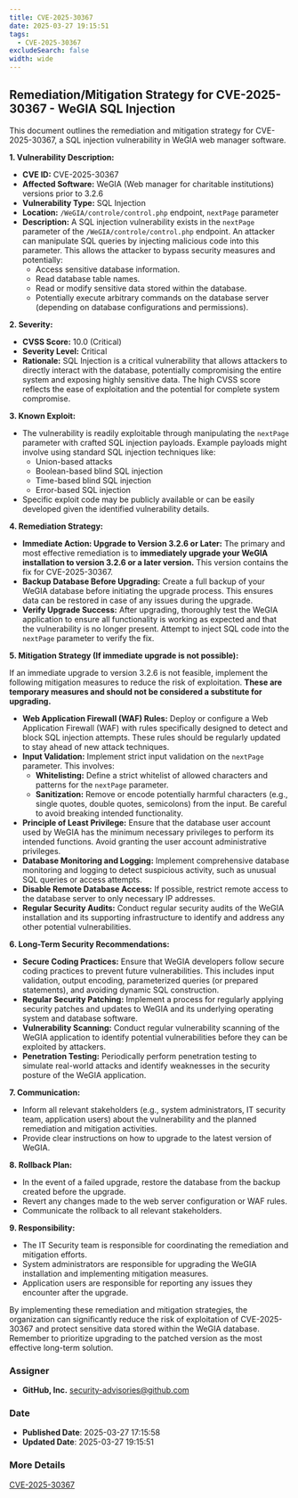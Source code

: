 ```yaml
---
title: CVE-2025-30367
date: 2025-03-27 19:15:51
tags:
  - CVE-2025-30367
excludeSearch: false
width: wide
---
```


## Remediation/Mitigation Strategy for CVE-2025-30367 - WeGIA SQL Injection

This document outlines the remediation and mitigation strategy for CVE-2025-30367, a SQL injection vulnerability in WeGIA web manager software.

**1. Vulnerability Description:**

*   **CVE ID:** CVE-2025-30367
*   **Affected Software:** WeGIA (Web manager for charitable institutions) versions prior to 3.2.6
*   **Vulnerability Type:** SQL Injection
*   **Location:** `/WeGIA/controle/control.php` endpoint, `nextPage` parameter
*   **Description:** A SQL injection vulnerability exists in the `nextPage` parameter of the `/WeGIA/controle/control.php` endpoint.  An attacker can manipulate SQL queries by injecting malicious code into this parameter.  This allows the attacker to bypass security measures and potentially:
    *   Access sensitive database information.
    *   Read database table names.
    *   Read or modify sensitive data stored within the database.
    *   Potentially execute arbitrary commands on the database server (depending on database configurations and permissions).

**2. Severity:**

*   **CVSS Score:** 10.0 (Critical)
*   **Severity Level:** Critical
*   **Rationale:**  SQL Injection is a critical vulnerability that allows attackers to directly interact with the database, potentially compromising the entire system and exposing highly sensitive data.  The high CVSS score reflects the ease of exploitation and the potential for complete system compromise.

**3. Known Exploit:**

*   The vulnerability is readily exploitable through manipulating the `nextPage` parameter with crafted SQL injection payloads. Example payloads might involve using standard SQL injection techniques like:
    *   Union-based attacks
    *   Boolean-based blind SQL injection
    *   Time-based blind SQL injection
    *   Error-based SQL injection
*   Specific exploit code may be publicly available or can be easily developed given the identified vulnerability details.

**4. Remediation Strategy:**

*   **Immediate Action: Upgrade to Version 3.2.6 or Later:**  The primary and most effective remediation is to **immediately upgrade your WeGIA installation to version 3.2.6 or a later version.** This version contains the fix for CVE-2025-30367.
*   **Backup Database Before Upgrading:** Create a full backup of your WeGIA database before initiating the upgrade process.  This ensures data can be restored in case of any issues during the upgrade.
*   **Verify Upgrade Success:** After upgrading, thoroughly test the WeGIA application to ensure all functionality is working as expected and that the vulnerability is no longer present.  Attempt to inject SQL code into the `nextPage` parameter to verify the fix.

**5. Mitigation Strategy (If immediate upgrade is not possible):**

If an immediate upgrade to version 3.2.6 is not feasible, implement the following mitigation measures to reduce the risk of exploitation.  **These are temporary measures and should not be considered a substitute for upgrading.**

*   **Web Application Firewall (WAF) Rules:**  Deploy or configure a Web Application Firewall (WAF) with rules specifically designed to detect and block SQL injection attempts.  These rules should be regularly updated to stay ahead of new attack techniques.
*   **Input Validation:**  Implement strict input validation on the `nextPage` parameter.  This involves:
    *   **Whitelisting:** Define a strict whitelist of allowed characters and patterns for the `nextPage` parameter.
    *   **Sanitization:**  Remove or encode potentially harmful characters (e.g., single quotes, double quotes, semicolons) from the input.  Be careful to avoid breaking intended functionality.
*   **Principle of Least Privilege:** Ensure that the database user account used by WeGIA has the minimum necessary privileges to perform its intended functions. Avoid granting the user account administrative privileges.
*   **Database Monitoring and Logging:** Implement comprehensive database monitoring and logging to detect suspicious activity, such as unusual SQL queries or access attempts.
*   **Disable Remote Database Access:** If possible, restrict remote access to the database server to only necessary IP addresses.
*   **Regular Security Audits:** Conduct regular security audits of the WeGIA installation and its supporting infrastructure to identify and address any other potential vulnerabilities.

**6. Long-Term Security Recommendations:**

*   **Secure Coding Practices:** Ensure that WeGIA developers follow secure coding practices to prevent future vulnerabilities.  This includes input validation, output encoding, parameterized queries (or prepared statements), and avoiding dynamic SQL construction.
*   **Regular Security Patching:** Implement a process for regularly applying security patches and updates to WeGIA and its underlying operating system and database software.
*   **Vulnerability Scanning:** Conduct regular vulnerability scanning of the WeGIA application to identify potential vulnerabilities before they can be exploited by attackers.
*   **Penetration Testing:**  Periodically perform penetration testing to simulate real-world attacks and identify weaknesses in the security posture of the WeGIA application.

**7. Communication:**

*   Inform all relevant stakeholders (e.g., system administrators, IT security team, application users) about the vulnerability and the planned remediation and mitigation activities.
*   Provide clear instructions on how to upgrade to the latest version of WeGIA.

**8. Rollback Plan:**

*   In the event of a failed upgrade, restore the database from the backup created before the upgrade.
*   Revert any changes made to the web server configuration or WAF rules.
*   Communicate the rollback to all relevant stakeholders.

**9. Responsibility:**

*   The IT Security team is responsible for coordinating the remediation and mitigation efforts.
*   System administrators are responsible for upgrading the WeGIA installation and implementing mitigation measures.
*   Application users are responsible for reporting any issues they encounter after the upgrade.

By implementing these remediation and mitigation strategies, the organization can significantly reduce the risk of exploitation of CVE-2025-30367 and protect sensitive data stored within the WeGIA database. Remember to prioritize upgrading to the patched version as the most effective long-term solution.

### Assigner
- **GitHub, Inc.** <security-advisories@github.com>

### Date
- **Published Date**: 2025-03-27 17:15:58
- **Updated Date**: 2025-03-27 19:15:51

### More Details
[CVE-2025-30367](https://www.cvedetails.com/cve/CVE-2025-30367)